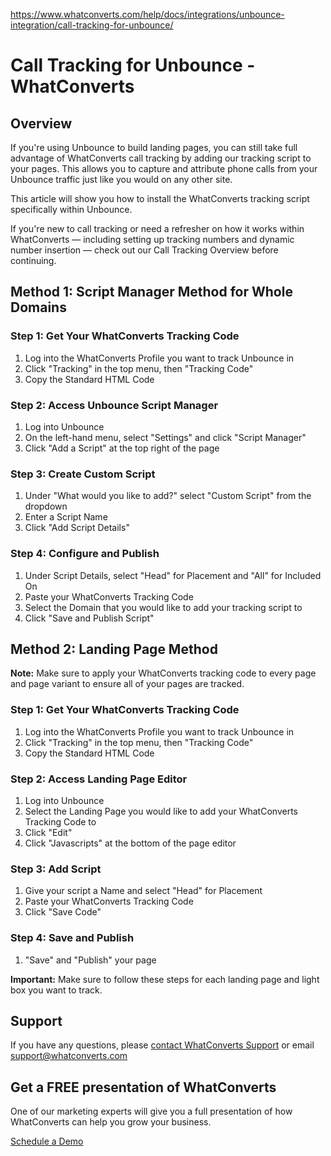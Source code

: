 https://www.whatconverts.com/help/docs/integrations/unbounce-integration/call-tracking-for-unbounce/

# Call Tracking for Unbounce - WhatConverts

## Overview

If you're using Unbounce to build landing pages, you can still take full advantage of WhatConverts call tracking by adding our tracking script to your pages. This allows you to capture and attribute phone calls from your Unbounce traffic just like you would on any other site.

This article will show you how to install the WhatConverts tracking script specifically within Unbounce.

If you're new to call tracking or need a refresher on how it works within WhatConverts — including setting up tracking numbers and dynamic number insertion — check out our Call Tracking Overview before continuing.

## Method 1: Script Manager Method for Whole Domains

### Step 1: Get Your WhatConverts Tracking Code
1. Log into the WhatConverts Profile you want to track Unbounce in
2. Click "Tracking" in the top menu, then "Tracking Code"
3. Copy the Standard HTML Code

### Step 2: Access Unbounce Script Manager
1. Log into Unbounce
2. On the left-hand menu, select "Settings" and click "Script Manager"
3. Click "Add a Script" at the top right of the page

### Step 3: Create Custom Script
1. Under "What would you like to add?" select "Custom Script" from the dropdown
2. Enter a Script Name
3. Click "Add Script Details"

### Step 4: Configure and Publish
1. Under Script Details, select "Head" for Placement and "All" for Included On
2. Paste your WhatConverts Tracking Code
3. Select the Domain that you would like to add your tracking script to
4. Click "Save and Publish Script"

## Method 2: Landing Page Method

**Note:** Make sure to apply your WhatConverts tracking code to every page and page variant to ensure all of your pages are tracked.

### Step 1: Get Your WhatConverts Tracking Code
1. Log into the WhatConverts Profile you want to track Unbounce in
2. Click "Tracking" in the top menu, then "Tracking Code"
3. Copy the Standard HTML Code

### Step 2: Access Landing Page Editor
1. Log into Unbounce
2. Select the Landing Page you would like to add your WhatConverts Tracking Code to
3. Click "Edit"
4. Click "Javascripts" at the bottom of the page editor

### Step 3: Add Script
1. Give your script a Name and select "Head" for Placement
2. Paste your WhatConverts Tracking Code
3. Click "Save Code"

### Step 4: Save and Publish
1. "Save" and "Publish" your page

**Important:** Make sure to follow these steps for each landing page and light box you want to track.

## Support

If you have any questions, please [contact WhatConverts Support](https://www.whatconverts.com/contact) or email [support@whatconverts.com](mailto:support@whatconverts.com)

## Get a FREE presentation of WhatConverts

One of our marketing experts will give you a full presentation of how WhatConverts can help you grow your business.

[Schedule a Demo](https://www.whatconverts.com/request-a-demo/lets-talk)